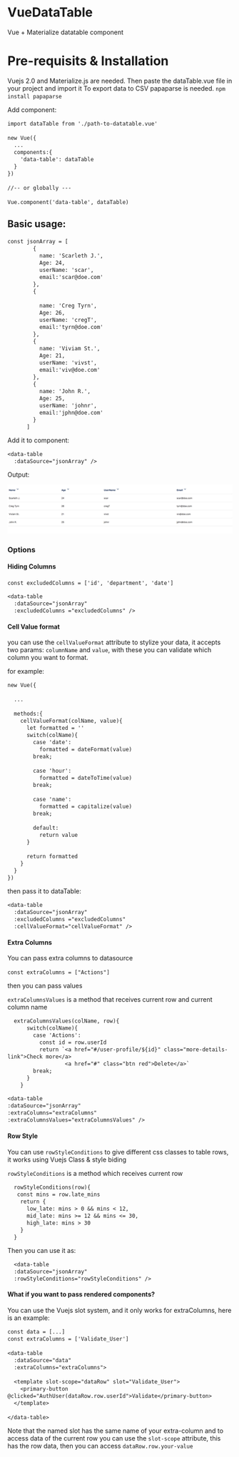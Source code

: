 # VueDataTable
Vue + Materialize datatable component

# Pre-requisits & Installation
Vuejs 2.0 and Materialize.js are needed. Then paste the dataTable.vue file in your project and import it
To export data to CSV papaparse is needed. `npm install papaparse`

Add component:

```
import dataTable from './path-to-datatable.vue'

new Vue({
  ...
  components:{
    'data-table': dataTable
  }
})

//-- or globally ---

Vue.component('data-table', dataTable)

```

## Basic usage:
```
const jsonArray = [
        {
          name: 'Scarleth J.',
          Age: 24,
          userName: 'scar',
          email:'scar@doe.com'
        },
        {

          name: 'Creg Tyrn',
          Age: 26,
          userName: 'cregT',
          email:'tyrn@doe.com'
        },
        {
          name: 'Viviam St.',
          Age: 21,
          userName: 'vivst',
          email:'viv@doe.com'
        },
        {
          name: 'John R.',
          Age: 25,
          userName: 'johnr',
          email:'jphn@doe.com'
        }
      ]
```
Add it to component:

```
<data-table
  :dataSource="jsonArray" />
  ```

Output:

![](preview.png?raw=true)

###  Options

#### Hiding Columns

`const excludedColumns = ['id', 'department', 'date']`

```
<data-table
  :dataSource="jsonArray"
  :excludedColumns ="excludedColumns" />
  ```
#### Cell Value format

you can use the `cellValueFormat` attribute to stylize your data, it accepts two params: `columnName` and `value`,
with these you can validate which column you want to format.

for example:
```
new Vue({

  ...

  methods:{
    cellValueFormat(colName, value){
      let formatted = ''
      switch(colName){
        case 'date':
          formatted = dateFormat(value)
        break;

        case 'hour':
          formatted = dateToTime(value)
        break;

        case 'name':
          formatted = capitalize(value)
        break;

        default:
          return value
      }

      return formatted
    }
  }
})
```

then pass it to dataTable:

```
<data-table
  :dataSource="jsonArray"
  :excludedColumns ="excludedColumns"
  :cellValueFormat="cellValueFormat" />
  ```

  #### Extra Columns

  You can pass extra columns to datasource

  `const extraColumns = ["Actions"]`

  then you can pass values

  `extraColumnsValues` is a method that receives current row and current column name

```
  extraColumnsValues(colName, row){
      switch(colName){
        case 'Actions':
          const id = row.userId
          return `<a href="#/user-profile/${id}" class="more-details-link">Check more</a>
                  <a href="#" class="btn red">Delete</a>`
        break;
      }
    }
  ```

  ```
  <data-table
  :dataSource="jsonArray"
  :extraColumns="extraColumns"
  :extraColumnsValues="extraColumnsValues" />
  ```

  #### Row Style
  You can use `rowStyleConditions` to give different css classes to table rows, it works using Vuejs Class & style biding

  `rowStyleConditions` is a method which receives current row

  ```
    rowStyleConditions(row){
     const mins = row.late_mins
      return {
        low_late: mins > 0 && mins < 12,
        mid_late: mins >= 12 && mins <= 30,
        high_late: mins > 30
      }
    }
  ```
  Then you can use it as:

  ```
    <data-table
    :dataSource="jsonArray"
    :rowStyleConditions="rowStyleConditions" />
  ```
#### What if  you want to pass rendered components?

You can use the Vuejs slot system, and it only works for extraColumns, here is an example:
```
const data = [...]
const extraColumns = ['Validate_User']

<data-table
  :dataSource="data"
  :extraColumns="extraColumns">

  <template slot-scope="dataRow" slot="Validate_User">
    <primary-button @clicked="AuthUser(dataRow.row.userId">Validate</primary-button>
  </template>

</data-table>
```

Note that the named slot has the same name of your extra-column and to access data of the current row you can use the
`slot-scope` attribute, this has the row data, then you can access `dataRow.row.your-value`